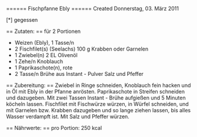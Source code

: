 
====== Fischpfanne Ebly ======
Created Donnerstag, 03. März 2011

[*] gegessen

== Zutaten: ==
für 2 Portionen
* Weizen (Ebly), 1 Tasse/n
* 2  	Fischfilet(s) (Seelachs)
100 g 	Krabben oder Garnelen
* 1  	Zwiebel(n)
2 EL 	Olivenöl
* 1 Zehe/n 	Knoblauch
* 1  	Paprikaschote(n), rote
* 2 Tasse/n 	Brühe aus Instant - Pulver
Salz und Pfeffer

== Zubereitung: ==
Zwiebel in Ringe schneiden, Knoblauch fein hacken und in Öl mit Ebly in der Pfanne anrösten. Paprikaschote in Streifen schneiden und dazugeben. Mit zwei Tassen Instant - Brühe aufgießen und 5 Minuten köcheln lassen. Fischfilet mit Fischwürze würzen, in Würfel schneiden, und mit Garnelen bzw. Krabben dazugeben und so lange ziehen lassen, bis alles Wasser verdampft ist. Mit Salz und Pfeffer würzen.

== Nährwerte: ==
pro Portion:
250 kcal 

